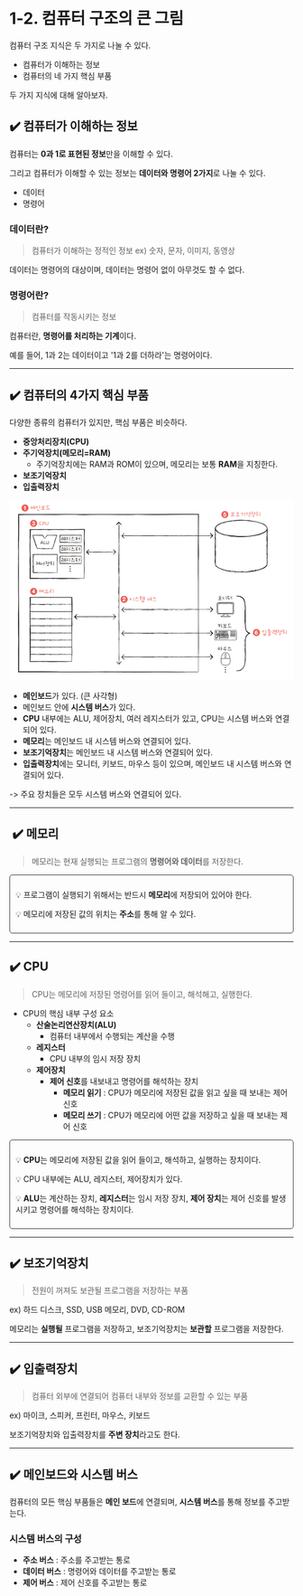 # 1-2. 컴퓨터 구조의 큰 그림

컴퓨터 구조 지식은 두 가지로 나눌 수 있다.

- 컴퓨터가 이해하는 정보
- 컴퓨터의 네 가지 핵심 부품

두 가지 지식에 대해 알아보자.

## ✔️ 컴퓨터가 이해하는 정보

컴퓨터는 **0과 1로 표현된 정보**만을 이해할 수 있다.

그리고 컴퓨터가 이해할 수 있는 정보는 **데이터와 명령어 2가지**로 나눌 수 있다.

- 데이터
- 명령어

### 데이터란?
> 컴퓨터가 이해하는 정적인 정보 ex) 숫자, 문자, 이미지, 동영상

데이터는 명령어의 대상이며, 데이터는 명령어 없이 아무것도 할 수 없다.

### 명령어란?
> 컴퓨터를 작동시키는 정보

컴퓨터란, **명령어를 처리하는 기계**이다.

예를 들어, 1과 2는 데이터이고 '1과 2를 더하라'는 명령어이다.

<hr>

## ✔️ 컴퓨터의 4가지 핵심 부품

다양한 종류의 컴퓨터가 있지만, 핵심 부품은 비슷하다.

- **중앙처리장치(CPU)**
- **주기억장치(메모리=RAM)**
  - 주기억장치에는 RAM과 ROM이 있으며, 메모리는 보통 **RAM**을 지칭한다.
- **보조기억장치**
- **입출력장치**

<img src="../../images/computer_structure.png" alt="고양이" width="600" />

- **메인보드**가 있다. (큰 사각형)
- 메인보드 안에 **시스템 버스**가 있다.
- **CPU** 내부에는 ALU, 제어장치, 여러 레지스터가 있고, CPU는 시스템 버스와 연결되어 있다.
- **메모리**는 메인보드 내 시스템 버스와 연결되어 있다.
- **보조기억장치**는 메인보드 내 시스템 버스와 연결되어 있다.
- **입출력장치**에는 모니터, 키보드, 마우스 등이 있으며, 메인보드 내 시스템 버스와 연결되어 있다.

-> 주요 장치들은 모두 시스템 버스와 연결되어 있다.

<hr>

## ️ ️✔️ 메모리
> 메모리는 현재 실행되는 프로그램의 **명령어와 데이터**를 저장한다.

<div style="border:1px solid #333333; padding:10px; border-radius:5px;">
<p>💡 프로그램이 실행되기 위해서는 반드시 <strong>메모리</strong>에 저장되어 있어야 한다.</p>
<p>💡 메모리에 저장된 값의 위치는 <strong>주소</strong>를 통해 알 수 있다.</p>
</div>

<hr>

## ✔️ CPU
> CPU는 메모리에 저장된 명령어를 읽어 들이고, 해석해고, 실행한다.

- CPU의 핵심 내부 구성 요소 
  - **산술논리연산장치(ALU)**
    - 컴퓨터 내부에서 수행되는 계산을 수행
  - **레지스터**
    - CPU 내부의 임시 저장 장치
  - **제어장치**
    - **제어 신호**를 내보내고 명령어를 해석하는 장치
      - **메모리 읽기** : CPU가 메모리에 저장된 값을 읽고 싶을 때 보내는 제어 신호
      - **메모리 쓰기** : CPU가 메모리에 어떤 값을 저장하고 싶을 때 보내는 제어 신호

<div style="border:1px solid #333333; padding:10px; border-radius:5px;">
<p>💡 <strong>CPU</strong>는 메모리에 저장된 값을 읽어 들이고, 해석하고, 실행하는 장치이다.</p>
<p>💡 CPU 내부에는 ALU, 레지스터, 제어장치가 있다.</p>
<p>💡 <strong>ALU</strong>는 계산하는 장치, <strong>레지스터</strong>는 임시 저장 장치, <strong>제어 장치</strong>는 제어 신호를 발생시키고 명령어를 해석하는 장치이다.</p>
</div>

<hr>

## ✔️ 보조기억장치
> 전원이 꺼져도 보관될 프로그램을 저장하는 부품

ex) 하드 디스크, SSD, USB 메모리, DVD, CD-ROM

메모리는 **실행될** 프로그램을 저장하고, 보조기억장치는 **보관할** 프로그램을 저장한다.

<hr>

## ✔️ 입출력장치
> 컴퓨터 외부에 연결되어 컴퓨터 내부와 정보를 교환할 수 있는 부품 

ex) 마이크, 스피커, 프린터, 마우스, 키보드

보조기억장치와 입출력장치를 **주변 장치**라고도 한다.

<hr>

## ✔️ 메인보드와 시스템 버스

컴퓨터의 모든 핵심 부품들은 **메인 보드**에 연결되며, **시스템 버스**를 통해 정보를 주고받는다.

### 시스템 버스의 구성

- **주소 버스** : 주소를 주고받는 통로
- **데이터 버스** : 명령어와 데이터를 주고받는 통로
- **제어 버스** : 제어 신호를 주고받는 통로




